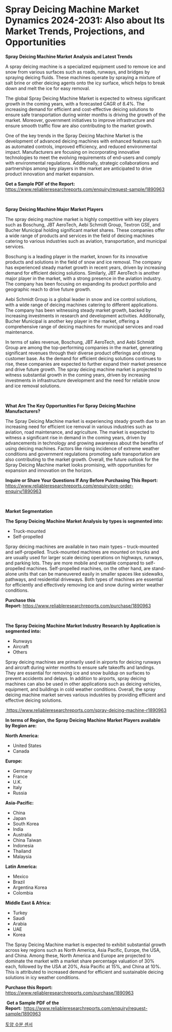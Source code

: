 <p><h1>Spray Deicing Machine Market Dynamics 2024-2031: Also about Its Market Trends, Projections, and Opportunities</h1></p><p><strong>Spray Deicing Machine Market Analysis and Latest Trends</strong></p>
<p><p>A spray deicing machine is a specialized equipment used to remove ice and snow from various surfaces such as roads, runways, and bridges by spraying deicing fluids. These machines operate by spraying a mixture of salt brine or other deicing agents onto the icy surface, which helps to break down and melt the ice for easy removal.</p><p>The global Spray Deicing Machine Market is expected to witness significant growth in the coming years, with a forecasted CAGR of 8.4%. The increasing demand for efficient and cost-effective deicing solutions to ensure safe transportation during winter months is driving the growth of the market. Moreover, government initiatives to improve infrastructure and ensure smooth traffic flow are also contributing to the market growth.</p><p>One of the key trends in the Spray Deicing Machine Market is the development of advanced deicing machines with enhanced features such as automated controls, improved efficiency, and reduced environmental impact. Manufacturers are focusing on incorporating innovative technologies to meet the evolving requirements of end-users and comply with environmental regulations. Additionally, strategic collaborations and partnerships among key players in the market are anticipated to drive product innovation and market expansion.</p></p>
<p><strong>Get a Sample PDF of the Report:&nbsp;</strong> <a href="https://www.reliableresearchreports.com/enquiry/request-sample/1890963">https://www.reliableresearchreports.com/enquiry/request-sample/1890963</a></p>
<p>&nbsp;</p>
<p><strong>Spray Deicing Machine Major Market Players</strong></p>
<p><p>The spray deicing machine market is highly competitive with key players such as Boschung, JBT AeroTech, Aebi Schmidt Group, Textron GSE, and Bucher Municipal holding significant market shares. These companies offer a wide range of products and services in the field of deicing machines catering to various industries such as aviation, transportation, and municipal services.</p><p>Boschung is a leading player in the market, known for its innovative products and solutions in the field of snow and ice removal. The company has experienced steady market growth in recent years, driven by increasing demand for efficient deicing solutions. Similarly, JBT AeroTech is another major player in the market, with a strong presence in the aviation industry. The company has been focusing on expanding its product portfolio and geographic reach to drive future growth.</p><p>Aebi Schmidt Group is a global leader in snow and ice control solutions, with a wide range of deicing machines catering to different applications. The company has been witnessing steady market growth, backed by increasing investments in research and development activities. Additionally, Bucher Municipal is another key player in the market, offering a comprehensive range of deicing machines for municipal services and road maintenance.</p><p>In terms of sales revenue, Boschung, JBT AeroTech, and Aebi Schmidt Group are among the top-performing companies in the market, generating significant revenues through their diverse product offerings and strong customer base. As the demand for efficient deicing solutions continues to rise, these companies are expected to further expand their market presence and drive future growth. The spray deicing machine market is projected to witness substantial growth in the coming years, driven by increasing investments in infrastructure development and the need for reliable snow and ice removal solutions.</p></p>
<p>&nbsp;</p>
<p><strong>What Are The Key Opportunities For Spray Deicing Machine Manufacturers?</strong></p>
<p><p>The Spray Deicing Machine market is experiencing steady growth due to an increasing need for efficient ice removal in various industries such as aviation, road maintenance, and agriculture. The market is expected to witness a significant rise in demand in the coming years, driven by advancements in technology and growing awareness about the benefits of using deicing machines. Factors like rising incidence of extreme weather conditions and government regulations promoting safe transportation are also contributing to the market growth. Overall, the future outlook for the Spray Deicing Machine market looks promising, with opportunities for expansion and innovation on the horizon.</p></p>
<p><strong>Inquire or Share Your Questions If Any Before Purchasing This Report:</strong> <a href="https://www.reliableresearchreports.com/enquiry/pre-order-enquiry/1890963">https://www.reliableresearchreports.com/enquiry/pre-order-enquiry/1890963</a></p>
<p>&nbsp;</p>
<p><strong>Market Segmentation</strong></p>
<p><strong>The Spray Deicing Machine Market Analysis by types is segmented into:</strong></p>
<p><ul><li>Truck-mounted</li><li>Self-propelled</li></ul></p>
<p><p>Spray deicing machines are available in two main types – truck-mounted and self-propelled. Truck-mounted machines are mounted on trucks and are usually used for larger scale deicing operations on highways, runways, and parking lots. They are more mobile and versatile compared to self-propelled machines. Self-propelled machines, on the other hand, are stand-alone units that can be maneuvered easily in smaller spaces like sidewalks, pathways, and residential driveways. Both types of machines are essential for efficiently and effectively removing ice and snow during winter weather conditions.</p></p>
<p><strong>Purchase this Report:&nbsp;</strong><a href="https://www.reliableresearchreports.com/purchase/1890963">https://www.reliableresearchreports.com/purchase/1890963</a></p>
<p>&nbsp;</p>
<p><strong>The Spray Deicing Machine Market Industry Research by Application is segmented into:</strong></p>
<p><ul><li>Runways</li><li>Aircraft</li><li>Others</li></ul></p>
<p><p>Spray deicing machines are primarily used in airports for deicing runways and aircraft during winter months to ensure safe takeoffs and landings. They are essential for removing ice and snow buildup on surfaces to prevent accidents and delays. In addition to airports, spray deicing machines can also be used in other applications such as deicing vehicles, equipment, and buildings in cold weather conditions. Overall, the spray deicing machine market serves various industries by providing efficient and effective deicing solutions.</p></p>
<p><a href="https://www.reliableresearchreports.com/spray-deicing-machine-r1890963">&nbsp;https://www.reliableresearchreports.com/spray-deicing-machine-r1890963</a></p>
<p><strong>In terms of Region, the Spray Deicing Machine Market Players available by Region are:</strong></p>
<p>
    <p> <strong> North America: </strong>
        <ul>
            <li>United States</li>
            <li>Canada</li>
        </ul>
        </p> 
    <p> <strong> Europe: </strong>
        <ul>
            <li>Germany</li>
            <li>France</li>
            <li>U.K.</li>
            <li>Italy</li>
            <li>Russia</li>
        </ul>
        </p> 
    <p> <strong> Asia-Pacific: </strong>
        <ul>
            <li>China</li>
            <li>Japan</li>
            <li>South Korea</li>
            <li>India</li>
            <li>Australia</li>
            <li>China Taiwan</li>
            <li>Indonesia</li>
            <li>Thailand</li>
            <li>Malaysia</li>
        </ul>
        </p> 
    <p> <strong> Latin America: </strong>
        <ul>
            <li>Mexico</li>
            <li>Brazil</li>
            <li>Argentina Korea</li>
            <li>Colombia</li>
        </ul>
        </p> 
    <p> <strong> Middle East & Africa: </strong>
        <ul>
            <li>Turkey</li>
            <li>Saudi</li>
            <li>Arabia</li>
            <li>UAE</li>
            <li>Korea</li>
        </ul>
    </p>
    </p>
<p><p>The Spray Deicing Machine market is expected to exhibit substantial growth across key regions such as North America, Asia Pacific, Europe, the USA, and China. Among these, North America and Europe are projected to dominate the market with a market share percentage valuation of 30% each, followed by the USA at 20%, Asia Pacific at 15%, and China at 10%. This is attributed to increased demand for efficient and sustainable deicing solutions in icy weather conditions.</p></p>
<p><strong>Purchase this Report: </strong><a href="https://www.reliableresearchreports.com/purchase/1890963">https://www.reliableresearchreports.com/purchase/1890963</a></p>
<p>&nbsp;<strong>Get a Sample PDF of the Report:&nbsp;&nbsp;</strong><a href="https://www.reliableresearchreports.com/enquiry/request-sample/1890963">https://www.reliableresearchreports.com/enquiry/request-sample/1890963</a></p>
<p><strong></strong></p>
<p><p><a href="https://github.com/mpodehpw07370073/Market-Research-Report-List-1/blob/main/934057248169.md">토양 수분 센서</a></p></p>
